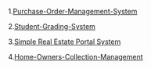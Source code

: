 1.[Purchase-Order-Management-System](https://www.sourcecodester.com/php/14935/purchase-order-management-system-using-php-free-source-code.html)

2.[Student-Grading-System](https://www.sourcecodester.com/php/14522/student-grading-system-using-phpmysql-source-code.html)

3.[Simple Real Estate Portal System](https://www.sourcecodester.com/php/15184/simple-real-estate-portal-system-phpoop-free-source-code.html)

4.[Home-Owners-Collection-Management](https://www.sourcecodester.com/php/15162/home-owners-collection-management-system-phpoop-free-source-code.html)
